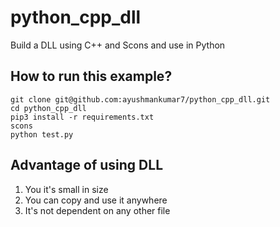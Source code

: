 # python_cpp_dll
Build a DLL using C++ and Scons and use in Python

## How to run this example? 

```
git clone git@github.com:ayushmankumar7/python_cpp_dll.git
cd python_cpp_dll
pip3 install -r requirements.txt
scons
python test.py
```

## Advantage of using DLL 

  1. You it's small in size
  2. You can copy and use it anywhere
  3. It's not dependent on any other file
